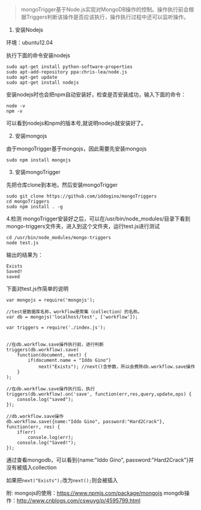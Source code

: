 >mongoTrigger基于Node.js实现对MongoDB操作的控制。操作执行前会根据Triggers判断该操作是否应该执行，操作执行过程中还可以监听操作。

1. 安装Nodejs

环境：ubuntu12.04

执行下面的命令安装nodejs

```
sudo apt-get install python-software-properties
sudo apt-add-repository ppa:chris-lea/node.js
sudo apt-get update
sudo apt-get install nodejs
```

安装nodejs时也会把npm自动安装好，检查是否安装成功，输入下面的命令：
```
node -v
npm -v
```
可以看到nodejs和npm的版本号,就说明nodejs就安装好了。

2. 安装mongojs

由于mongoTrigger基于mongojs，因此需要先安装mongojs
```
sudo npm install mongojs
```

3. 安装mongoTrigger

先把仓库clone到本地，然后安装mongoTrigger
```
sudo git clone https://github.com/iddogino/mongoTriggers
cd mongoTriggers
sudo npm install . -g
```

4.检测
mongoTrigger安装好之后，可以在/usr/bin/node_modules/目录下看到mongo-triggers文件夹，进入到这个文件夹，运行test.js进行测试
```
cd /usr/bin/node_modules/mongo-triggers
node test.js
```

输出的结果为：
```
Exists
Saved!
saved
```

下面对test.js作简单的说明

```
var mongojs = require('mongojs');

//test是数据库名称，workflow是聚集（collection）的名称。
var db = mongojs('localhost/test', ['workflow']);

var triggers = require('./index.js');


//在db.workflow.save操作执行前，进行判断
triggers(db.workflow).save(
    function(document, next) {
        if(document.name = "Iddo Gino")
            next("Exists"); //next()含参数，所以会费除db.workflow.save操作
    }
);

//在db.workflow.save操作执行后，执行
triggers(db.workflow).on('save', function(err,res,query,update,ops) {
    console.log("saved");
});

//db.workflow.save操作
db.workflow.save({name:"Iddo Gino", password:"Hard2Crack"}, function(err, res) {
    if(err)
        console.log(err);
    console.log("Saved!");
});
```
通过查看mongodb，可以看到{name:"Iddo Gino", password:"Hard2Crack"}并没有被插入collection

如果把```next("Exists");```改为```next();```则会被插入

附:
mongojs的使用：https://www.npmjs.com/package/mongojs
mongdb操作：http://www.cnblogs.com/cswuyg/p/4595799.html


